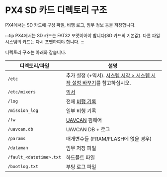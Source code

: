# PX4 SD 카드 디렉토리 구조

PX4에서는 SD 카드에 구성 파일, 비행 로그, 임무 정보 등을 저장합니다.

:::tip
PX4에서는 SD 카드는 FAT32 포맷이어야 합니다(SD 카드의 기본값).
다른 파일 시스템의 카드는 다시 포맷하여야 합니다.
:::

디렉토리 구조는 아래와 같습니다.

| 디렉토리/파일                       | 설명                                                                                                        |
| ----------------------------- | --------------------------------------------------------------------------------------------------------- |
| `/etc`                        | 추가 설정 (+믹서). [시스템 시작 > 시스템 시작 설정 바꾸기](../concept/system_startup.md#replacing-the-system-startup)를 참고하십시오. |
| `/etc/mixers`                 | [믹서](../concept/mixing.md)                                                                                |
| `/log`                        | 전체 [비행 기록](../dev_log/logging.md)                                                                         |
| `/mission_log`                | 일부 비행 기록                                                                                                  |
| `/fw`                         | [UAVCAN](../uavcan/README.md) 펌웨어                                                                         |
| `/uavcan.db`                  | UAVCAN DB + 로그                                                                                            |
| `/params`                     | 매개변수들 (FRAM/FLASH에 없을 경우)                                                                                 |
| `/dataman`                    | 임무 저장 파일                                                                                                  |
| `/fault_<datetime>.txt` | 하드폴트 파일                                                                                                   |
| `/bootlog.txt`                | 부팅 로그 파일                                                                                                  |
